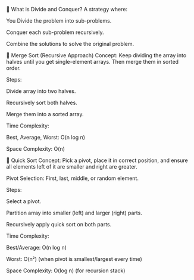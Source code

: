 🔹 What is Divide and Conquer?
A strategy where:

You Divide the problem into sub-problems.

Conquer each sub-problem recursively.

Combine the solutions to solve the original problem.

🔸 Merge Sort (Recursive Approach)
Concept: Keep dividing the array into halves until you get single-element arrays. Then merge them in sorted order.

Steps:

Divide array into two halves.

Recursively sort both halves.

Merge them into a sorted array.

Time Complexity:

Best, Average, Worst: O(n log n)

Space Complexity: O(n)

🔸 Quick Sort
Concept: Pick a pivot, place it in correct position, and ensure all elements left of it are smaller and right are greater.

Pivot Selection: First, last, middle, or random element.

Steps:

Select a pivot.

Partition array into smaller (left) and larger (right) parts.

Recursively apply quick sort on both parts.

Time Complexity:

Best/Average: O(n log n)

Worst: O(n²) (when pivot is smallest/largest every time)

Space Complexity: O(log n) (for recursion stack)

